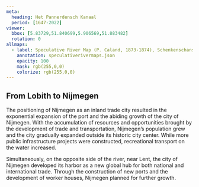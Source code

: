 ```yaml
---
meta:
  heading: Het Pannerdensch Kanaal
  period: [1647-2022]
viewer:
  bbox: [5.83729,51.840699,5.906569,51.883482]
  rotation: 0
allmaps:
  - label: Speculative River Map (P. Caland, 1873-1874), Schenkenschans, no. 1, Kekerdom, no. 2, Nijmegen, no. 3, Herveld, no. 4. First revision, series I, 2023. 900 x 600 mm, scale 1:10,000. The Berlage. Based on River Map, Schenkenschans, no. 1, Kekerdom, no. 2, Nijmegen, no. 3, Herveld, no. 4. First revision, series I, 1873-1874. 900 x 600 mm, scale 1:10,000. P. Caland. Geoplaza, VU Amsterdam. 
    annotation: speculativerivermaps.json
    opacity: 100
    mask: rgb(255,0,0)
    colorize: rgb(255,0,0)
---
```


## From Lobith to Nijmegen

The positioning of Nijmegen as an inland trade city resulted in the exponential expansion of the port and the abiding growth of the city of Nijmegen. 
With the accumulation of resources and opportunities brought by the development of trade and transportation, Nijmegen’s population grew and the city gradually expanded outside its historic city center. While more public infrastructure projects were constructed, recreational transport on the water increased.

Simultaneously, on the opposite side of the river, near Lent, the city of Nijmegen developed its harbor as a new global hub for both national and international trade. Through the construction of new ports and the development of worker houses, Nijmegen planned for further growth.

